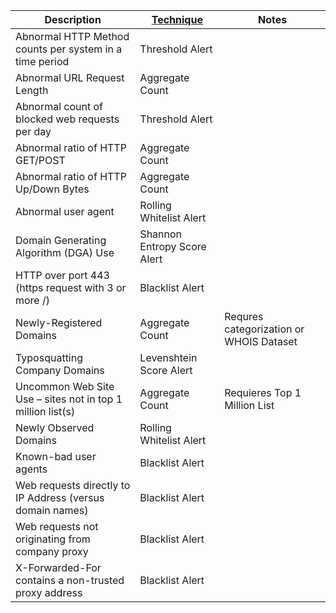 | Description                                                | [Technique](/Detection-Methods.md) | Notes                                   |
| ---------------------------------------------------------- | ------------------------------------------------------ | --------------------------------------- |
| Abnormal HTTP Method counts per system in a time period    | Threshold Alert                                        |                                         |
| Abnormal URL Request Length                                | Aggregate Count                                        |                                         |
| Abnormal count of blocked web requests per day             | Threshold Alert                                        |                                         |
| Abnormal ratio of HTTP GET/POST                            | Aggregate Count                                        |                                         |
| Abnormal ratio of HTTP Up/Down Bytes                       | Aggregate Count                                        |                                         |
| Abnormal user agent                                        | Rolling Whitelist Alert                                |                                         |
| Domain Generating Algorithm (DGA) Use                      | Shannon Entropy Score Alert                            |                                         |
| HTTP over port 443 (https request with 3 or more /)        | Blacklist Alert                                        |                                         |
| Newly-Registered Domains                                   | Aggregate Count                                        | Requres categorization or WHOIS Dataset |
| Typosquatting Company Domains                              | Levenshtein Score Alert                                |                                         |
| Uncommon Web Site Use – sites not in top 1 million list(s) | Aggregate Count                                        | Requieres Top 1 Million List            |
| Newly Observed Domains                                     | Rolling Whitelist Alert                                |                                         |
| Known-bad user agents                                      | Blacklist Alert                                        |                                         |
| Web requests directly to IP Address (versus domain names)  | Blacklist Alert                                        |                                         |
| Web requests not originating from company proxy            | Blacklist Alert                                        |                                         |
| X-Forwarded-For contains a non-trusted proxy address       | Blacklist Alert                                        |                                         |
